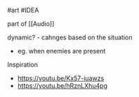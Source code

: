 #art 
#IDEA 

part of [[Audio]]

dynamic? - cahnges based on the situation
- eg. when enemies are present

Inspiration
- https://youtu.be/Kx57-iuawzs
- https://youtu.be/hRznLXhu4pg
